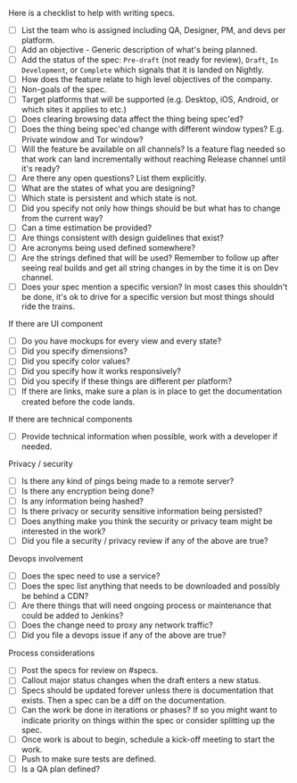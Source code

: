 Here is a checklist to help with writing specs.

- [ ] List the team who is assigned including QA, Designer, PM, and devs per platform.
- [ ] Add an objective - Generic description of what's being planned.
- [ ] Add the status of the spec: `Pre-draft` (not ready for review), `Draft`, `In Development`, or `Complete` which signals that it is landed on Nightly.
- [ ] How does the feature relate to high level objectives of the company.
- [ ] Non-goals of the spec.
- [ ] Target platforms that will be supported (e.g. Desktop, iOS, Android, or which sites it applies to etc.)
- [ ] Does clearing browsing data affect the thing being spec'ed?
- [ ] Does the thing being spec'ed change with different window types? E.g. Private window and Tor window?
- [ ] Will the feature be available on all channels? Is a feature flag needed so that work can land incrementally without reaching Release channel until it's ready?
- [ ] Are there any open questions? List them explicitly. 
- [ ] What are the states of what you are designing?
- [ ] Which state is persistent and which state is not.
- [ ] Did you specify not only how things should be but what has to change from the current way?
- [ ] Can a time estimation be provided? 
- [ ] Are things consistent with design guidelines that exist? 
- [ ] Are acronyms being used defined somewhere? 
- [ ] Are the strings defined that will be used? Remember to follow up after seeing real builds and get all string changes in by the time it is on Dev channel.
- [ ] Does your spec mention a specific version? In most cases this shouldn't be done, it's ok to drive for a specific version but most things should ride the trains.

If there are UI component
- [ ] Do you have mockups for every view and every state?
- [ ] Did you specify dimensions?
- [ ] Did you specify color values?
- [ ] Did you specify how it works responsively?
- [ ] Did you specify if these things are different per platform?
- [ ] If there are links, make sure a plan is in place to get the documentation created before the code lands.

If there are technical components
- [ ] Provide technical information when possible, work with a developer if needed.

Privacy / security
- [ ] Is there any kind of pings being made to a remote server?
- [ ] Is there any encryption being done?
- [ ] Is any information being hashed?
- [ ] Is there privacy or security sensitive information being persisted?
- [ ] Does anything make you think the security or privacy team might be interested in the work?
- [ ] Did you file a security / privacy review if any of the above are true?

Devops involvement
- [ ] Does the spec need to use a service?
- [ ] Does the spec list anything that needs to be downloaded and possibly be behind a CDN?
- [ ] Are there things that will need ongoing process or maintenance that could be added to Jenkins?
- [ ] Does the change need to proxy any network traffic?
- [ ] Did you file a devops issue if any of the above are true?

Process considerations
- [ ] Post the specs for review on #specs.
- [ ] Callout major status changes when the draft enters a new status.
- [ ] Specs should be updated forever unless there is documentation that exists. Then a spec can be a diff on the documentation.
- [ ] Can the work be done in iterations or phases? If so you might want to indicate priority on things within the spec or consider splitting up the spec. 
- [ ] Once work is about to begin, schedule a kick-off meeting to start the work.
- [ ] Push to make sure tests are defined.
- [ ] Is a QA plan defined?
